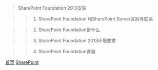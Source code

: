 >SharePoint Foundation 2013安装

>>1. SharePoint Foundation 和SharePoint Server区别与联系

>>2. SharePoint Foundation是什么

>>3. SharePoint Foundation 2013环境要求

>>4. SharePoint Foundation安装


[首页](../../../README.md) [SharePoint](../SharePoint.md)
